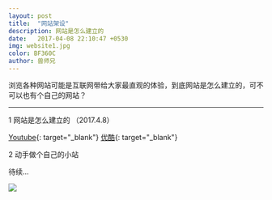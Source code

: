 ```yaml
---
layout: post
title:  "网站架设"
description: 网站是怎么建立的
date:   2017-04-08 22:10:47 +0530
img: website1.jpg
color: BF360C
author: 兽师兄
---
```


浏览各种网站可能是互联网带给大家最直观的体验，到底网站是怎么建立的，可不可以也有个自己的网站？

---
1 网站是怎么建立的 （2017.4.8）

[Youtube](https://youtu.be/Kz-o6oxfcwQ){: target="_blank"}
[优酷](http://v.youku.com/v_show/id_XMjY5NDU0MjM5Ng==){: target="_blank"}

2 动手做个自己的小站

待续...


![]({{site.baseurl}}/images/website2.jpg)